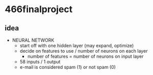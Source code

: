 # 466finalproject

## idea
- NEURAL NETWORK
  - start off with one hidden layer (may expand, optimize) 
  - decide on features to use / number of neurons on each layer
    - number of features = number of neurons on input layer
  - 58 inputs / 1 output
  - e-mail is considered spam (1) or not spam (0) 



